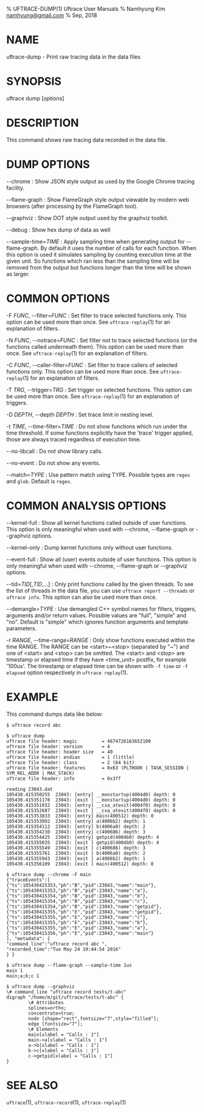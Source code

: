 % UFTRACE-DUMP(1) Uftrace User Manuals
% Namhyung Kim <namhyung@gmail.com>
% Sep, 2018

NAME
====
uftrace-dump - Print raw tracing data in the data files


SYNOPSIS
========
uftrace dump [*options*]


DESCRIPTION
===========
This command shows raw tracing data recorded in the data file.


DUMP OPTIONS
============
\--chrome
:   Show JSON style output as used by the Google Chrome tracing facility.

\--flame-graph
:   Show FlameGraph style output viewable by modern web browsers (after
    processing by the FlameGraph tool).

\--graphviz
:   Show DOT style output used by the graphviz toolkit.

\--debug
:   Show hex dump of data as well

\--sample-time=*TIME*
:   Apply sampling time when generating output for --flame-graph.  By default
    it uses the number of calls for each function.  When this option is used it
    simulates sampling by counting execution time at the given unit.  So
    functions which ran less than the sampling time will be removed from the
    output but functions longer than the time will be shown as larger.


COMMON OPTIONS
==============
-F *FUNC*, \--filter=*FUNC*
:   Set filter to trace selected functions only.  This option can be used more
    than once.  See `uftrace-replay`(1) for an explanation of filters.

-N *FUNC*, \--notrace=*FUNC*
:   Set filter not to trace selected functions (or the functions called
    underneath them).  This option can be used more than once.
    See `uftrace-replay`(1) for an explanation of filters.

-C *FUNC*, \--caller-filter=*FUNC*
:   Set filter to trace callers of selected functions only.  This option can be
    used more than once.  See `uftrace-replay`(1) for an explanation of filters.

-T *TRG*, \--trigger=*TRG*
:   Set trigger on selected functions.  This option can be used more than once.
    See `uftrace-replay`(1) for an explanation of triggers.

-D *DEPTH*, \--depth *DEPTH*
:   Set trace limit in nesting level.

-t *TIME*, \--time-filter=*TIME*
:   Do not show functions which run under the time threshold.  If some functions
    explicitly have the 'trace' trigger applied, those are always traced
    regardless of execution time.

\--no-libcall
:   Do not show library calls.

\--no-event
:   Do not show any events.

\--match=*TYPE*
:   Use pattern match using TYPE.  Possible types are `regex` and `glob`.
    Default is `regex`.


COMMON ANALYSIS OPTIONS
=======================
\--kernel-full
:   Show all kernel functions called outside of user functions.  This option is
    only meaningful when used with \--chrome, \--flame-graph or \--graphviz
    options.

\--kernel-only
:   Dump kernel functions only without user functions.

\--event-full
:   Show all (user) events outside of user functions.  This option is only
    meaningful when used with \--chrome, \--flame-graph or \--graphviz options.

\--tid=*TID*[,*TID*,...]
:   Only print functions called by the given threads.  To see the list of
    threads in the data file, you can use `uftrace report --threads` or
    `uftrace info`.  This option can also be used more than once.

\--demangle=*TYPE*
:   Use demangled C++ symbol names for filters, triggers, arguments and/or
    return values.  Possible values are "full", "simple" and "no".  Default
    is "simple" which ignores function arguments and template parameters.

-r *RANGE*, \--time-range=*RANGE*
:   Only show functions executed within the time RANGE.  The RANGE can be
    \<start\>~\<stop\> (separated by "~") and one of \<start\> and \<stop\> can
    be omitted.  The \<start\> and \<stop\> are timestamp or elapsed time if
    they have \<time_unit\> postfix, for example '100us'.  The timestamp or
    elapsed time can be shown with `-f time` or `-f elapsed` option respectively
    in `uftrace replay`(1).


EXAMPLE
=======
This command dumps data like below:

    $ uftrace record abc

    $ uftrace dump
    uftrace file header: magic         = 4674726163652100
    uftrace file header: version       = 4
    uftrace file header: header size   = 40
    uftrace file header: endian        = 1 (little)
    uftrace file header: class         = 2 (64 bit)
    uftrace file header: features      = 0x63 (PLTHOOK | TASK_SESSION | SYM_REL_ADDR | MAX_STACK)
    uftrace file header: info          = 0x3ff

    reading 23043.dat
    105430.415350255  23043: [entry] __monstartup(4004d0) depth: 0
    105430.415351178  23043: [exit ] __monstartup(4004d0) depth: 0
    105430.415351932  23043: [entry] __cxa_atexit(4004f0) depth: 0
    105430.415352687  23043: [exit ] __cxa_atexit(4004f0) depth: 0
    105430.415353833  23043: [entry] main(400512) depth: 0
    105430.415353992  23043: [entry] a(4006b2) depth: 1
    105430.415354112  23043: [entry] b(4006a0) depth: 2
    105430.415354230  23043: [entry] c(400686) depth: 3
    105430.415354425  23043: [entry] getpid(4004b0) depth: 4
    105430.415355035  23043: [exit ] getpid(4004b0) depth: 4
    105430.415355549  23043: [exit ] c(400686) depth: 3
    105430.415355761  23043: [exit ] b(4006a0) depth: 2
    105430.415355943  23043: [exit ] a(4006b2) depth: 1
    105430.415356109  23043: [exit ] main(400512) depth: 0

    $ uftrace dump --chrome -F main
    {"traceEvents":[
    {"ts":105430415353,"ph":"B","pid":23043,"name":"main"},
    {"ts":105430415353,"ph":"B","pid":23043,"name":"a"},
    {"ts":105430415354,"ph":"B","pid":23043,"name":"b"},
    {"ts":105430415354,"ph":"B","pid":23043,"name":"c"},
    {"ts":105430415354,"ph":"B","pid":23043,"name":"getpid"},
    {"ts":105430415355,"ph":"E","pid":23043,"name":"getpid"},
    {"ts":105430415355,"ph":"E","pid":23043,"name":"c"},
    {"ts":105430415355,"ph":"E","pid":23043,"name":"b"},
    {"ts":105430415355,"ph":"E","pid":23043,"name":"a"},
    {"ts":105430415356,"ph":"E","pid":23043,"name":"main"}
    ], "metadata": {
    "command_line":"uftrace record abc ",
    "recorded_time":"Tue May 24 19:44:54 2016"
    } }

    $ uftrace dump --flame-graph --sample-time 1us
    main 1
    main;a;b;c 1

    $ uftrace dump --graphviz
    \# command_line "uftrace record tests/t-abc"
    digraph "/home/m/git/uftrace/tests/t-abc" {
            \# Attributes
            splines=ortho;
            concentrate=true;
            node [shape="rect",fontsize="7",style="filled"];
            edge [fontsize="7"];
            \# Elements
            main[xlabel = "Calls : 1"]
            main->a[xlabel = "Calls : 1"]
            a->b[xlabel = "Calls : 1"]
            b->c[xlabel = "Calls : 1"]
            c->getpid[xlabel = "Calls : 1"]
    }

SEE ALSO
========
`uftrace`(1), `uftrace-record`(1), `uftrace-replay`(1)
